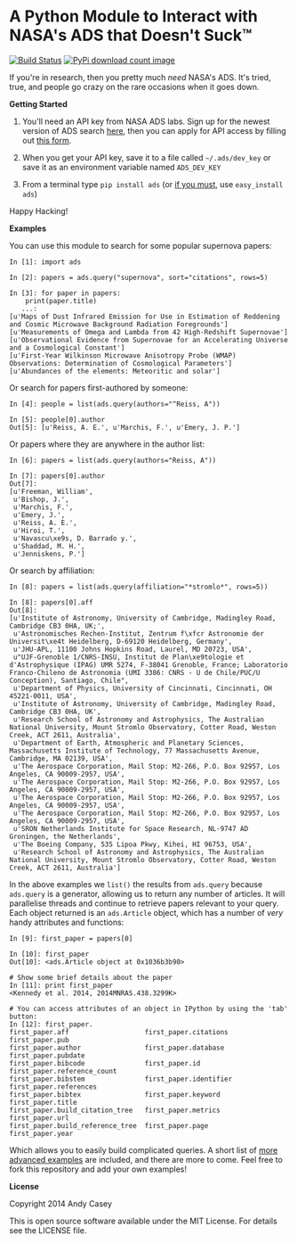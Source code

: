 **A Python Module to Interact with NASA's ADS that Doesn't Suck™**
==================================================================

[![Build Status](https://travis-ci.org/andycasey/ads.png?branch=master)](https://travis-ci.org/andycasey/ads) [![PyPi download count image](https://pypip.in/d/ads/badge.png)](https://pypi.python.org/pypi/ads/)

If you're in research, then you pretty much _need_ NASA's ADS. It's tried, true, and people go crazy on the rare occasions when it goes down.

**Getting Started**

1. You'll need an API key from NASA ADS labs. Sign up for the newest version of ADS search [here](http://labs.adsabs.harvard.edu/adsabs/user/signup), then you can apply for API access by filling out [this form](https://docs.google.com/spreadsheet/viewform?formkey=dFJZbHp1WERWU3hQVVJnZFJjbE05SGc6MQ#gid=0).

2. When you get your API key, save it to a file called ``~/.ads/dev_key`` or save it as an environment variable named ``ADS_DEV_KEY``

3. From a terminal type ``pip install ads`` (or [if you must](https://stackoverflow.com/questions/3220404/why-use-pip-over-easy-install), use ``easy_install ads``)

Happy Hacking!


**Examples**

You can use this module to search for some popular supernova papers:
````
In [1]: import ads

In [2]: papers = ads.query("supernova", sort="citations", rows=5)

In [3]: for paper in papers:
    print(paper.title)
   ...:     
[u'Maps of Dust Infrared Emission for Use in Estimation of Reddening and Cosmic Microwave Background Radiation Foregrounds']
[u'Measurements of Omega and Lambda from 42 High-Redshift Supernovae']
[u'Observational Evidence from Supernovae for an Accelerating Universe and a Cosmological Constant']
[u'First-Year Wilkinson Microwave Anisotropy Probe (WMAP) Observations: Determination of Cosmological Parameters']
[u'Abundances of the elements: Meteoritic and solar']
````

Or search for papers first-authored by someone:
````
In [4]: people = list(ads.query(authors="^Reiss, A"))

In [5]: people[0].author
Out[5]: [u'Reiss, A. E.', u'Marchis, F.', u'Emery, J. P.']
````

Or papers where they are anywhere in the author list:
````
In [6]: papers = list(ads.query(authors="Reiss, A"))

In [7]: papers[0].author
Out[7]: 
[u'Freeman, William',
 u'Bishop, J.',
 u'Marchis, F.',
 u'Emery, J.',
 u'Reiss, A. E.',
 u'Hiroi, T.',
 u'Navascu\xe9s, D. Barrado y.',
 u'Shaddad, M. H.',
 u'Jenniskens, P.']
````

Or search by affiliation:
````
In [8]: papers = list(ads.query(affiliation="*stromlo*", rows=5))

In [8]: papers[0].aff
Out[8]: 
[u'Institute of Astronomy, University of Cambridge, Madingley Road, Cambridge CB3 0HA, UK;',
 u'Astronomisches Rechen-Institut, Zentrum f\xfcr Astronomie der Universit\xe4t Heidelberg, D-69120 Heidelberg, Germany',
 u'JHU-APL, 11100 Johns Hopkins Road, Laurel, MD 20723, USA',
 u"UJF-Grenoble 1/CNRS-INSU, Institut de Plan\xe9tologie et d'Astrophysique (IPAG) UMR 5274, F-38041 Grenoble, France; Laboratorio Franco-Chileno de Astronomia (UMI 3386: CNRS - U de Chile/PUC/U Conception), Santiago, Chile",
 u'Department of Physics, University of Cincinnati, Cincinnati, OH 45221-0011, USA',
 u'Institute of Astronomy, University of Cambridge, Madingley Road, Cambridge CB3 0HA, UK',
 u'Research School of Astronomy and Astrophysics, The Australian National University, Mount Stromlo Observatory, Cotter Road, Weston Creek, ACT 2611, Australia',
 u'Department of Earth, Atmospheric and Planetary Sciences, Massachusetts Institute of Technology, 77 Massachusetts Avenue, Cambridge, MA 02139, USA',
 u'The Aerospace Corporation, Mail Stop: M2-266, P.O. Box 92957, Los Angeles, CA 90009-2957, USA',
 u'The Aerospace Corporation, Mail Stop: M2-266, P.O. Box 92957, Los Angeles, CA 90009-2957, USA',
 u'The Aerospace Corporation, Mail Stop: M2-266, P.O. Box 92957, Los Angeles, CA 90009-2957, USA',
 u'The Aerospace Corporation, Mail Stop: M2-266, P.O. Box 92957, Los Angeles, CA 90009-2957, USA',
 u'SRON Netherlands Institute for Space Research, NL-9747 AD Groningen, the Netherlands',
 u'The Boeing Company, 535 Lipoa Pkwy, Kihei, HI 96753, USA',
 u'Research School of Astronomy and Astrophysics, The Australian National University, Mount Stromlo Observatory, Cotter Road, Weston Creek, ACT 2611, Australia']
````

In the above examples we ````list()```` the results from ````ads.query```` because ````ads.query```` is a generator, allowing us to return any number of articles. It will parallelise threads and continue to retrieve papers relevant to your query. Each object returned is an ````ads.Article```` object, which has a number of *very* handy attributes and functions:

````
In [9]: first_paper = papers[0]

In [10]: first_paper
Out[10]: <ads.Article object at 0x1036b3b90>

# Show some brief details about the paper
In [11]: print first_paper
<Kennedy et al. 2014, 2014MNRAS.438.3299K>

# You can access attributes of an object in IPython by using the 'tab' button:
In [12]: first_paper.
first_paper.aff                   first_paper.citations             first_paper.pub
first_paper.author                first_paper.database              first_paper.pubdate
first_paper.bibcode               first_paper.id                    first_paper.reference_count
first_paper.bibstem               first_paper.identifier            first_paper.references
first_paper.bibtex                first_paper.keyword               first_paper.title
first_paper.build_citation_tree   first_paper.metrics               first_paper.url
first_paper.build_reference_tree  first_paper.page                  first_paper.year         
````

Which allows you to easily build complicated queries. A short list of [more advanced examples](https://github.com/andycasey/ads/tree/master/examples) are included, and there are more to come. Feel free to fork this repository and add your own examples!

**License**

Copyright 2014 Andy Casey

This is open source software available under the MIT License. For details see the LICENSE file.
